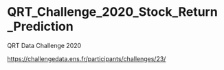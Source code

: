 # QRT_Challenge_2020_Stock_Return_Prediction
 QRT Data Challenge 2020

https://challengedata.ens.fr/participants/challenges/23/